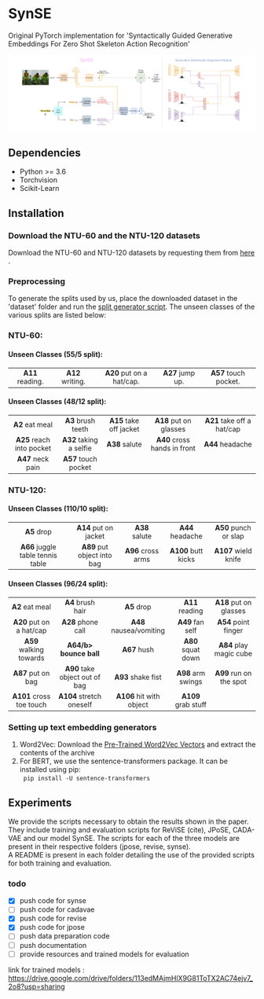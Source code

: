 # SynSE
Original PyTorch implementation for 'Syntactically Guided Generative Embeddings For Zero Shot Skeleton Action Recognition'

<img src = "Images/SynSE_arch.png" />

## Dependencies

<ul>
  <li> Python >= 3.6 </li>
  <li> Torchvision </li>
  <li> Scikit-Learn </li>  
</ul>

## Installation

### Download the NTU-60 and the NTU-120 datasets
  Download the NTU-60 and NTU-120 datasets by requesting them from <a href="http://rose1.ntu.edu.sg/Datasets/actionRecognition.asp">here</a> .
  
### Preprocessing
 To generate the splits used by us, place the downloaded dataset in the 'dataset' folder and run the [split generator script](). The unseen classes of the various splits are listed below:

### NTU-60: 
#### Unseen Classes (55/5 split):
<table>
  <tr>
    <td align = "center"><b>A11</b> reading. </td>
    <td align = "center"><b>A12</b> writing. </td>
    <td align = "center"><b>A20</b> put on a hat/cap. </td>
    <td align = "center"><b>A27</b> jump up. </td>
    <td align = "center"><b>A57</b> touch pocket. </td>
  </tr>
</table>

#### Unseen Classes (48/12 split):
<table>
  <tr>
    <td align = "center"><b>A2</b> eat meal </td>
    <td align = "center"><b>A3</b> brush teeth </td>
    <td align = "center"><b>A15</b> take off jacket </td>
    <td align = "center"><b>A18</b> put on glasses </td>
    <td align = "center"><b>A21</b> take off a hat/cap </td>
  </tr>
  <tr>
    <td align = "center"><b>A25</b> reach into pocket </td>
    <td align = "center"><b>A32</b> taking a selfie </td>
    <td align = "center"><b>A38</b> salute </td>
    <td align = "center"><b>A40</b> cross hands in front </td>
    <td align = "center"><b>A44</b> headache </td>
  </tr>
  <tr>
    <td align = "center"><b>A47</b> neck pain </td>
    <td align = "center"><b>A57</b> touch pocket </td>
  </tr>
</table>

### NTU-120: 
#### Unseen Classes (110/10 split):
<table>
  <tr>
    <td align = "center"><b>A5</b> drop </td>
    <td align = "center"><b>A14</b> put on jacket </td>
    <td align = "center"><b>A38</b> salute </td>
    <td align = "center"><b>A44</b> headache </td>
    <td align = "center"><b>A50</b> punch or slap </td>
  </tr>
  <tr>
    <td align = "center"><b>A66</b> juggle table tennis table </td>
    <td align = "center"><b>A89</b> put object into bag </td>
    <td align = "center"><b>A96</b> cross arms </td>
    <td align = "center"><b>A100</b> butt kicks </td>
    <td align = "center"><b>A107</b> wield knife </td>
  </tr>
</table>

#### Unseen Classes (96/24 split):
<table>
  <tr>
    <td align = "center"><b>A2</b> eat meal </td>
    <td align = "center"><b>A4</b> brush hair </td>
    <td align = "center"><b>A5</b> drop </td>
    <td align = "center"><b>A11</b> reading </td>
    <td align = "center"><b>A18</b> put on glasses </td>
  </tr>
  <tr>
    <td align = "center"><b>A20</b> put on a hat/cap </td>
    <td align = "center"><b>A28</b> phone call </td>
    <td align = "center"><b>A48</b> nausea/vomiting </td>
    <td align = "center"><b>A49</b> fan self </td>
    <td align = "center"><b>A54</b> point finger </td>
  </tr>
   <tr>
    <td align = "center"><b>A59</b> walking towards </td>
    <td align = "center"><b>A64/b> bounce ball </td>
    <td align = "center"><b>A67</b> hush </td>
    <td align = "center"><b>A80</b> squat down </td>
    <td align = "center"><b>A84</b> play magic cube </td>
  </tr>
   <tr>
    <td align = "center"><b>A87</b> put on bag </td>
    <td align = "center"><b>A90</b> take object out of bag </td>
    <td align = "center"><b>A93</b> shake fist </td>
    <td align = "center"><b>A98</b> arm swings </td>
    <td align = "center"><b>A99</b> run on the spot </td>
  </tr>
  <tr>
    <td align = "center"><b>A101</b> cross toe touch </td>
    <td align = "center"><b>A104</b> stretch oneself </td>
    <td align = "center"><b>A106</b> hit with object </td>
    <td align = "center"><b>A109</b> grab stuff </td>
  </tr>
</table>

 
### Setting up text embedding generators
<ol> 
  <li> Word2Vec: Download the <a href="https://drive.google.com/file/d/0B7XkCwpI5KDYNlNUTTlSS21pQmM/edit">Pre-Trained Word2Vec Vectors</a> and extract the contents of the archive </li>
  <li> For BERT, we use the sentence-transformers package. It can be installed using pip: 
    <br>
    <code> pip install -U sentence-transformers </code>
</ol>
  
## Experiments
We provide the scripts necessary to obtain the results shown in the paper. They include training and evaluation scripts for ReViSE (cite), JPoSE, CADA-VAE and our model SynSE.
The scripts for each of the three models are present in their respective folders (jpose, revise, synse). 
<br>
A README is present in each folder detailing the use of the provided scripts for both training and evaluation.

### todo
- [X] push code for synse
- [ ] push code for cadavae
- [X] push code for revise
- [X] push code for jpose
- [ ] push data preparation code
- [ ] push documentation
- [ ] provide resources and trained models for evaluation

link for trained models : https://drive.google.com/drive/folders/113edMAjmHlX9G81ToTX2AC74ejv7_2o8?usp=sharing
